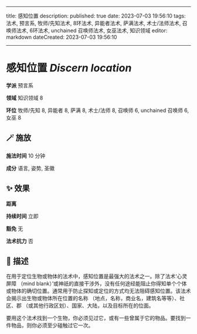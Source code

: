 
---
title: 感知位置
description: 
published: true
date: 2023-07-03 19:56:10
tags: 法术, 预言系, 牧师/先知法术, 8环法术, 异能者法术, 萨满法术, 术士/法师法术, 召唤师法术, 6环法术, unchained 召唤师法术, 女巫法术, 知识领域
editor: markdown
dateCreated: 2023-07-03 19:56:10

---

# **感知位置** *Discern location*

**学派** 预言系 

**领域** 知识领域 8

**环位** 牧师/先知 8, 异能者 8, 萨满 8, 术士/法师 8, 召唤师 6, unchained 召唤师 6, 女巫 8

## 🪄 施放

**施法时间** 10 分钟

**成分** 语言, 姿势, 圣徽

## ✨ 效果  

**距离**   

**持续时间** 立即 

**豁免** 无

**法术抗力** 否

## 📖 描述

在用于定位生物或物体的法术中，感知位置是最强大的法术之一。除了法术‘心灵屏障 （mind blank）’或神祇的直接干涉外，没有任何途经能阻止你得知单个个体或物体的确切位置。通常用于防止探知或定位的方式均无法阻碍感知位置。该法术会揭示出生物或物体所在位置的名称 （地点，名称，商业名，建筑名等等）、社区、郡 （或其他行政区划）、国家、大陆，以及目标所在的位面。

要用这个法术找到一个生物，你必须见过它，或有一些曾属于它的物品。要找到一件物品，则你必须至少碰触过它一次。
    